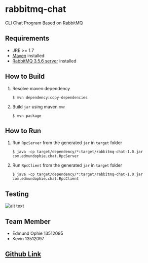 # rabbitmq-chat
CLI Chat Program Based on RabbitMQ

## Requirements
 - JRE >= 1.7
 - [Maven](https://maven.apache.org/download.cgi) installed
 - [RabbitMQ 3.5.6 server](http://www.rabbitmq.com/download.html) installed


## How to Build
1. Resolve maven dependency  

	 ```
	 $ mvn dependency:copy-dependencies
	 ```
2. Build `jar` using maven `mvn`  

	 ```
	 $ mvn package
	 ```

## How to Run	 
1. Run `RpcServer` from the generated `jar` in `target` folder  

	 ```
	 $ java -cp target/dependency/*:target/rabbitmq-chat-1.0.jar com.edmundophie.chat.RpcServer
	 ```
2. Run `RpcClient` from the generated `jar` in `target` folder  

	 ```
	 $ java -cp target/dependency/*:target/rabbitmq-chat-1.0.jar com.edmundophie.chat.RpcClient
	 ```

## Testing
![alt text](https://github.com/edmundophie/rabbiymq-chat/blob/master/blob/coming_soon.png "Screenshot tes 1")

## Team Member
- Edmund Ophie 13512095
- Kevin 13512097

## [Github Link](https://github.com/edmundophie/rabbitmq-chat.git) 

